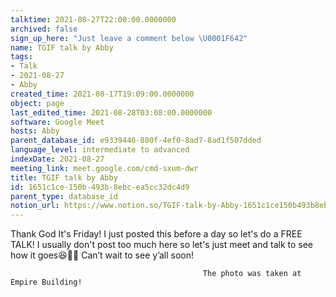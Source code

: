 ```yaml
---
talktime: 2021-08-27T22:00:00.0000000
archived: false
sign_up_here: "Just leave a comment below \U0001F642"
name: TGIF talk by Abby
tags:
- Talk
- 2021-08-27
- Abby
created_time: 2021-08-17T19:09:00.0000000
object: page
last_edited_time: 2021-08-28T03:08:00.0000000
software: Google Meet
hosts: Abby
parent_database_id: e9339446-880f-4ef0-8ad7-8ad1f507dded
language_level: intermediate to advanced
indexDate: 2021-08-27
meeting_link: meet.google.com/cmd-sxum-dwr
title: TGIF talk by Abby
id: 1651c1ce-150b-493b-8ebc-ea5cc32dc4d9
parent_type: database_id
notion_url: https://www.notion.so/TGIF-talk-by-Abby-1651c1ce150b493b8ebcea5cc32dc4d9
---
```




Thank God It's Friday! I just posted this before a day so let's do a FREE TALK!
I usually don't post too much here so let's just meet and talk to see how it goes😆👍🏻
Can’t wait to see y’all soon!



                                               The photo was taken at Empire Building!











